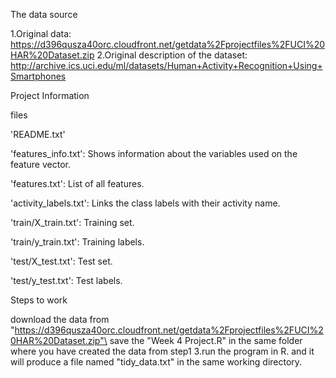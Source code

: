 The data source

1.Original data: https://d396qusza40orc.cloudfront.net/getdata%2Fprojectfiles%2FUCI%20HAR%20Dataset.zip 2.Original description of the dataset: http://archive.ics.uci.edu/ml/datasets/Human+Activity+Recognition+Using+Smartphones

Project Information


files

'README.txt'

'features_info.txt': Shows information about the variables used on the feature vector.

'features.txt': List of all features.

'activity_labels.txt': Links the class labels with their activity name.

'train/X_train.txt': Training set.

'train/y_train.txt': Training labels.

'test/X_test.txt': Test set.

'test/y_test.txt': Test labels.

Steps to work

download the data from "https://d396qusza40orc.cloudfront.net/getdata%2Fprojectfiles%2FUCI%20HAR%20Dataset.zip"\
save the "Week 4 Project.R" in the same folder where you have created the data from step1 3.run the program in R. and it will produce a file named "tidy_data.txt" in the same working directory.

